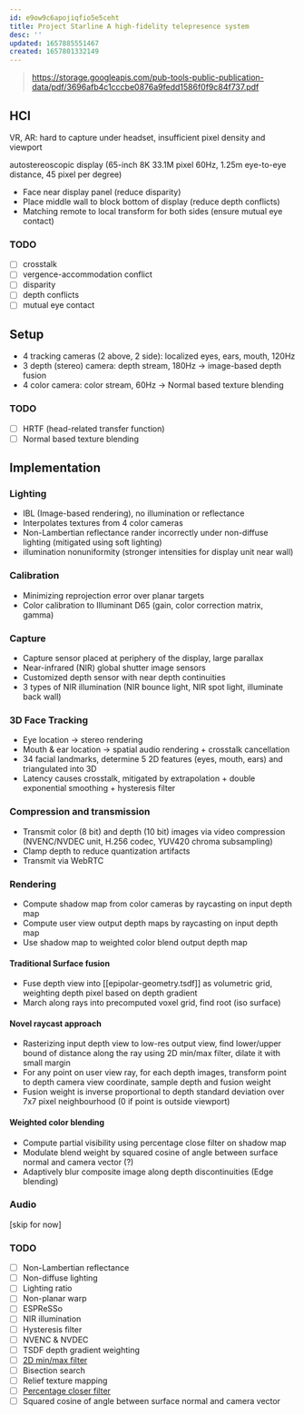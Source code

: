 ```yaml
---
id: e9ow9c6apojiqfio5e5ceht
title: Project Starline A high-fidelity telepresence system
desc: ''
updated: 1657885551467
created: 1657801332149
---
```


> https://storage.googleapis.com/pub-tools-public-publication-data/pdf/3696afb4c1cccbe0876a9fedd1586f0f9c84f737.pdf

## HCI
VR, AR: hard to capture under headset, insufficient pixel density and viewport

autostereoscopic display (65-inch 8K 33.1M pixel 60Hz, 1.25m eye-to-eye distance, 45 pixel per degree)

- Face near display panel (reduce disparity)
- Place middle wall to block bottom of display (reduce depth conflicts)
- Matching remote to local transform for both sides (ensure mutual eye contact)

### TODO
- [ ] crosstalk
- [ ] vergence-accommodation conflict
- [ ] disparity
- [ ] depth conflicts
- [ ] mutual eye contact

## Setup
- 4 tracking cameras (2 above, 2 side): localized eyes, ears, mouth, 120Hz
- 3 depth (stereo) camera: depth stream, 180Hz -> image-based depth fusion
- 4 color camera: color stream, 60Hz -> Normal based texture blending

### TODO
- [ ] HRTF (head-related transfer function)
- [ ] Normal based texture blending

## Implementation

### Lighting
- IBL (Image-based rendering), no illumination or reflectance
- Interpolates textures from 4 color cameras
- Non-Lambertian reflectance rander incorrectly under non-diffuse lighting (mitigated using soft lighting)
- illumination nonuniformity (stronger intensities for display unit near wall)

### Calibration
- Minimizing reprojection error over planar targets
- Color calibration to Illuminant D65 (gain, color correction matrix, gamma)

### Capture
- Capture sensor placed at periphery of the display, large parallax
- Near-infrared (NIR) global shutter image sensors
- Customized depth sensor with near depth continuities
- 3 types of NIR illumination (NIR bounce light, NIR spot light, illuminate back wall)

### 3D Face Tracking
- Eye location -> stereo rendering
- Mouth & ear location -> spatial audio rendering + crosstalk cancellation
- 34 facial landmarks, determine 5 2D features (eyes, mouth, ears) and triangulated into 3D
- Latency causes crosstalk, mitigated by extrapolation + double exponential smoothing + hysteresis filter

### Compression and transmission
- Transmit color (8 bit) and depth (10 bit) images via video compression (NVENC/NVDEC unit, H.256 codec, YUV420 chroma subsampling)
- Clamp depth to reduce quantization artifacts
- Transmit via WebRTC

### Rendering
- Compute shadow map from color cameras by raycasting on input depth map
- Compute user view output depth maps by raycasting on input depth map
- Use shadow map to weighted color blend output depth map

#### Traditional Surface fusion
- Fuse depth view into [[epipolar-geometry.tsdf]] as volumetric grid, weighting depth pixel based on depth gradient
- March along rays into precomputed voxel grid, find root (iso surface)

#### Novel raycast approach
- Rasterizing input depth view to low-res output view, find lower/upper bound of distance along the ray using 2D min/max filter, dilate it with small margin
- For any point on user view ray, for each depth images, transform point to depth camera view coordinate, sample depth and fusion weight
- Fusion weight is inverse proportional to depth standard deviation over 7x7 pixel neighbourhood (0 if point is outside viewport)

#### Weighted color blending
- Compute partial visibility using percentage close filter on shadow map
- Modulate blend weight by squared cosine of angle between surface normal and camera vector (?)
- Adaptively blur composite image along depth discontinuities (Edge blending)

### Audio
[skip for now]

### TODO
- [ ] Non-Lambertian reflectance
- [ ] Non-diffuse lighting
- [ ] Lighting ratio
- [ ] Non-planar warp
- [ ] ESPReSSo
- [ ] NIR illumination
- [ ] Hysteresis filter
- [ ] NVENC & NVDEC
- [ ] TSDF depth gradient weighting
- [ ] [2D min/max filter](http://www.code-spot.co.za/2011/01/24/2d-minimum-and-maximum-filters-algorithms-and-implementation-issues/)
- [ ] Bisection search
- [ ] Relief texture mapping
- [ ] [Percentage closer filter](https://developer.nvidia.com/gpugems/gpugems/part-ii-lighting-and-shadows/chapter-11-shadow-map-antialiasing)
- [ ] Squared cosine of angle between surface normal and camera vector